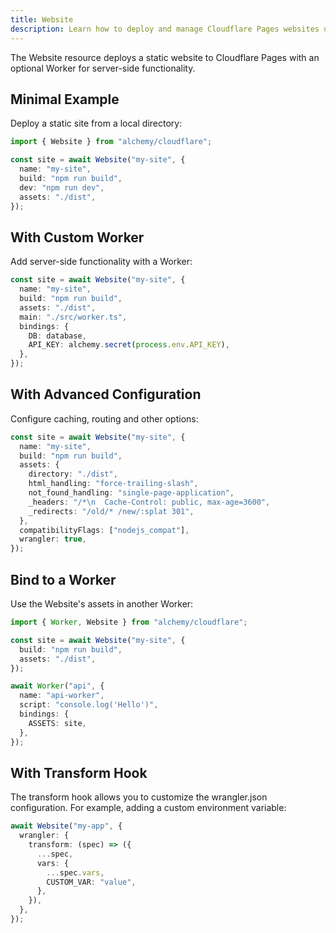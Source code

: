 ```yaml
---
title: Website
description: Learn how to deploy and manage Cloudflare Pages websites using Alchemy for static and dynamic site hosting.
---
```


The Website resource deploys a static website to Cloudflare Pages with an optional Worker for server-side functionality.

## Minimal Example

Deploy a static site from a local directory:

```ts
import { Website } from "alchemy/cloudflare";

const site = await Website("my-site", {
  name: "my-site",
  build: "npm run build",
  dev: "npm run dev",
  assets: "./dist",
});
```

## With Custom Worker

Add server-side functionality with a Worker:

```ts
const site = await Website("my-site", {
  name: "my-site",
  build: "npm run build",
  assets: "./dist",
  main: "./src/worker.ts",
  bindings: {
    DB: database,
    API_KEY: alchemy.secret(process.env.API_KEY),
  },
});
```

## With Advanced Configuration

Configure caching, routing and other options:

```ts
const site = await Website("my-site", {
  name: "my-site",
  build: "npm run build",
  assets: {
    directory: "./dist",
    html_handling: "force-trailing-slash",
    not_found_handling: "single-page-application",
    _headers: "/*\n  Cache-Control: public, max-age=3600",
    _redirects: "/old/* /new/:splat 301",
  },
  compatibilityFlags: ["nodejs_compat"],
  wrangler: true,
});
```

## Bind to a Worker

Use the Website's assets in another Worker:

```ts
import { Worker, Website } from "alchemy/cloudflare";

const site = await Website("my-site", {
  build: "npm run build",
  assets: "./dist",
});

await Worker("api", {
  name: "api-worker",
  script: "console.log('Hello')",
  bindings: {
    ASSETS: site,
  },
});
```

## With Transform Hook

The transform hook allows you to customize the wrangler.json configuration. For example, adding a custom environment variable:

```ts
await Website("my-app", {
  wrangler: {
    transform: (spec) => ({
      ...spec,
      vars: {
        ...spec.vars,
        CUSTOM_VAR: "value",
      },
    }),
  },
});
```
